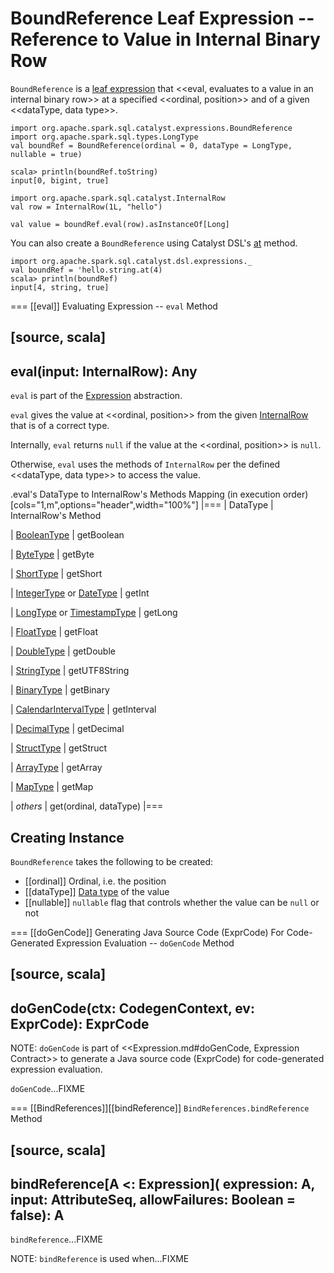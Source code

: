 # BoundReference Leaf Expression -- Reference to Value in Internal Binary Row

`BoundReference` is a [leaf expression](Expression.md#LeafExpression) that <<eval, evaluates to a value in an internal binary row>> at a specified <<ordinal, position>> and of a given <<dataType, data type>>.

```text
import org.apache.spark.sql.catalyst.expressions.BoundReference
import org.apache.spark.sql.types.LongType
val boundRef = BoundReference(ordinal = 0, dataType = LongType, nullable = true)

scala> println(boundRef.toString)
input[0, bigint, true]

import org.apache.spark.sql.catalyst.InternalRow
val row = InternalRow(1L, "hello")

val value = boundRef.eval(row).asInstanceOf[Long]
```

You can also create a `BoundReference` using Catalyst DSL's [at](../catalyst-dsl/index.md#at) method.

```text
import org.apache.spark.sql.catalyst.dsl.expressions._
val boundRef = 'hello.string.at(4)
scala> println(boundRef)
input[4, string, true]
```

=== [[eval]] Evaluating Expression -- `eval` Method

[source, scala]
----
eval(input: InternalRow): Any
----

`eval` is part of the [Expression](Expression.md#eval) abstraction.

`eval` gives the value at <<ordinal, position>> from the given [InternalRow](../InternalRow.md) that is of a correct type.

Internally, `eval` returns `null` if the value at the <<ordinal, position>> is `null`.

Otherwise, `eval` uses the methods of `InternalRow` per the defined <<dataType, data type>> to access the value.

.eval's DataType to InternalRow's Methods Mapping (in execution order)
[cols="1,m",options="header",width="100%"]
|===
| DataType
| InternalRow's Method

| [BooleanType](../DataType.md#BooleanType)
| getBoolean

| [ByteType](../DataType.md#ByteType)
| getByte

| [ShortType](../DataType.md#ShortType)
| getShort

| [IntegerType](../DataType.md#IntegerType) or [DateType](../DataType.md#DateType)
| getInt

| [LongType](../DataType.md#LongType) or [TimestampType](../DataType.md#TimestampType)
| getLong

| [FloatType](../DataType.md#FloatType)
| getFloat

| [DoubleType](../DataType.md#DoubleType)
| getDouble

| [StringType](../DataType.md#StringType)
| getUTF8String

| [BinaryType](../DataType.md#BinaryType)
| getBinary

| [CalendarIntervalType](../DataType.md#CalendarIntervalType)
| getInterval

| [DecimalType](../DataType.md#DecimalType)
| getDecimal

| [StructType](../DataType.md#StructType)
| getStruct

| [ArrayType](../DataType.md#ArrayType)
| getArray

| [MapType](../DataType.md#MapType)
| getMap

| _others_
| get(ordinal, dataType)
|===

## Creating Instance

`BoundReference` takes the following to be created:

* [[ordinal]] Ordinal, i.e. the position
* [[dataType]] [Data type](../DataType.md) of the value
* [[nullable]] `nullable` flag that controls whether the value can be `null` or not

=== [[doGenCode]] Generating Java Source Code (ExprCode) For Code-Generated Expression Evaluation -- `doGenCode` Method

[source, scala]
----
doGenCode(ctx: CodegenContext, ev: ExprCode): ExprCode
----

NOTE: `doGenCode` is part of <<Expression.md#doGenCode, Expression Contract>> to generate a Java source code (ExprCode) for code-generated expression evaluation.

`doGenCode`...FIXME

=== [[BindReferences]][[bindReference]] `BindReferences.bindReference` Method

[source, scala]
----
bindReference[A <: Expression](
  expression: A,
  input: AttributeSeq,
  allowFailures: Boolean = false): A
----

`bindReference`...FIXME

NOTE: `bindReference` is used when...FIXME

